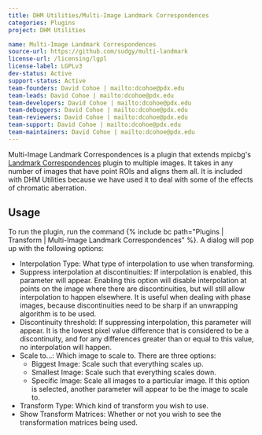```yaml
---
title: DHM Utilities/Multi-Image Landmark Correspondences
categories: Plugins
project: DHM Utilities

name: Multi-Image Landmark Correspondences
source-url: https://github.com/sudgy/multi-landmark
license-url: /licensing/lgpl
license-label: LGPLv3
dev-status: Active
support-status: Active
team-founders: David Cohoe | mailto:dcohoe@pdx.edu
team-leads: David Cohoe | mailto:dcohoe@pdx.edu
team-developers: David Cohoe | mailto:dcohoe@pdx.edu
team-debuggers: David Cohoe | mailto:dcohoe@pdx.edu
team-reviewers: David Cohoe | mailto:dcohoe@pdx.edu
team-support: David Cohoe | mailto:dcohoe@pdx.edu
team-maintainers: David Cohoe | mailto:dcohoe@pdx.edu
---
```


Multi-Image Landmark Correspondences is a plugin that extends mpicbg's [Landmark Correspondences](/plugins/landmark-correspondences) plugin to multiple images. It takes in any number of images that have point ROIs and aligns them all. It is included with DHM Utilities because we have used it to deal with some of the effects of chromatic aberration.

## Usage

To run the plugin, run the command {% include bc path="Plugins | Transform | Multi-Image Landmark Correspondences" %}. A dialog will pop up with the following options:

-   Interpolation Type: What type of interpolation to use when transforming.
-   Suppress interpolation at discontinuities: If interpolation is enabled, this parameter will appear. Enabling this option will disable interpolation at points on the image where there are discontinuities, but will still allow interpolation to happen elsewhere. It is useful when dealing with phase images, because discontinuities need to be sharp if an unwrapping algorithm is to be used.
-   Discontinuity threshold: If suppressing interpolation, this parameter will appear. It is the lowest pixel value difference that is considered to be a discontinuity, and for any differences greater than or equal to this value, no interpolation will happen.
-   Scale to...: Which image to scale to. There are three options:
    -   Biggest Image: Scale such that everything scales up.
    -   Smallest Image: Scale such that everything scales down.
    -   Specific Image: Scale all images to a particular image. If this option is selected, another parameter will appear to be the image to scale to.
-   Transform Type: Which kind of transform you wish to use.
-   Show Transform Matrices: Whether or not you wish to see the transformation matrices being used.
